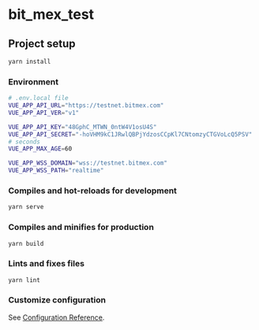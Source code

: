 # bit_mex_test

## Project setup

```bash
yarn install
```

### Environment

```bash
# .env.local file
VUE_APP_API_URL="https://testnet.bitmex.com"
VUE_APP_API_VER="v1"

VUE_APP_API_KEY="48GphC_MTWN_0ntW4V1osU4S"
VUE_APP_API_SECRET="-hoVHM9kC1JRwlQBPjYdzosCCpKl7CNtomzyCTGVoLcQ5PSV"
# seconds
VUE_APP_MAX_AGE=60

VUE_APP_WSS_DOMAIN="wss://testnet.bitmex.com"
VUE_APP_WSS_PATH="realtime"
```

### Compiles and hot-reloads for development

```bash
yarn serve
```

### Compiles and minifies for production

```bash
yarn build
```

### Lints and fixes files

```bash
yarn lint
```

### Customize configuration

See [Configuration Reference](https://cli.vuejs.org/config/).

